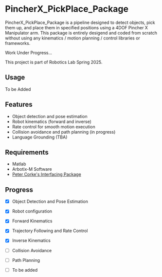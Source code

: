 # PincherX_PickPlace_Package
PincherX_PickPlace_Package is a pipeline designed to detect objects, pick them up, and place them in specified positions using a 4DOF Pincher X Manipulator arm. This package is entirely desigend and coded from scratch without using any kinematics / motion planning / control libraries or frameworks.

Work Under Progress...

This project is part of Robotics Lab Spring 2025.

## Usage

To be Added

## Features

- Object detection and pose estimation
- Robot kinematics (forward and inverse)
- Rate control for smooth motion execution
- Collision avoidance and path planning (in progress)
- Language Grounding (TBA)

## Requirements
- Matlab
- Arbotix-M Software
- [Peter Corke's Interfacing Package](https://petercorke.com/matlab/interfacing-a-hobby-robot-arm-to-matlab/) 

## Progress
- [x] Object Detection and Pose Estimation
- [x] Robot configuration
- [x] Forward Kinematics
- [x] Trajectory Following and Rate Control
- [x] Inverse Kinematics
- [ ] Collision Avoidance
- [ ] Path Planning
- [ ] To be added

